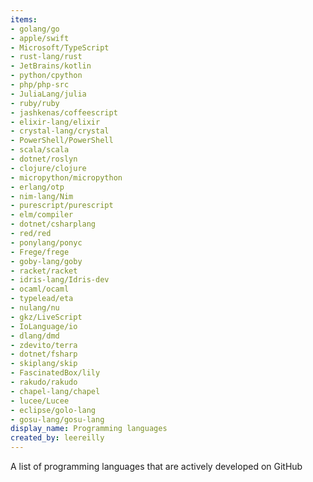 ```yaml
---
items:
- golang/go
- apple/swift
- Microsoft/TypeScript
- rust-lang/rust
- JetBrains/kotlin
- python/cpython
- php/php-src
- JuliaLang/julia
- ruby/ruby
- jashkenas/coffeescript
- elixir-lang/elixir
- crystal-lang/crystal
- PowerShell/PowerShell
- scala/scala
- dotnet/roslyn
- clojure/clojure
- micropython/micropython
- erlang/otp
- nim-lang/Nim
- purescript/purescript
- elm/compiler
- dotnet/csharplang
- red/red
- ponylang/ponyc
- Frege/frege
- goby-lang/goby
- racket/racket
- idris-lang/Idris-dev
- ocaml/ocaml
- typelead/eta
- nulang/nu
- gkz/LiveScript
- IoLanguage/io
- dlang/dmd
- zdevito/terra
- dotnet/fsharp
- skiplang/skip
- FascinatedBox/lily
- rakudo/rakudo
- chapel-lang/chapel
- lucee/Lucee
- eclipse/golo-lang
- gosu-lang/gosu-lang
display_name: Programming languages
created_by: leereilly
---
```

A list of programming languages that are actively developed on GitHub
